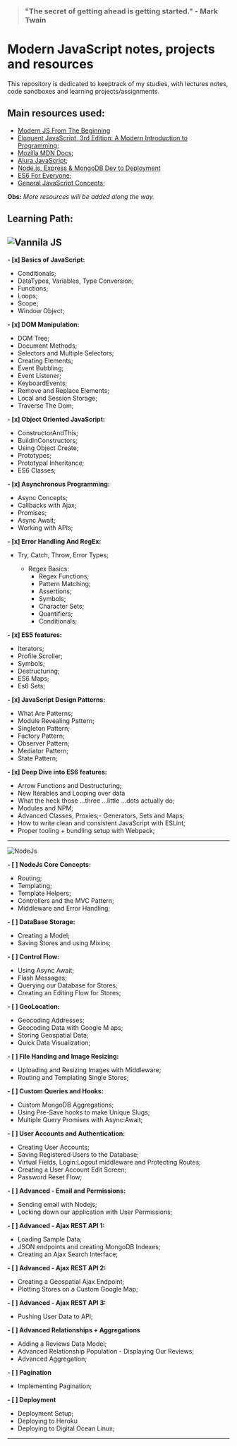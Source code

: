 > ### "The secret of getting ahead is getting started." - Mark Twain

# Modern JavaScript notes, projects and resources

This repository is dedicated to keeptrack of my studies, with lectures notes, code sandboxes and learning projects/assignments.

## Main resources used:

- [Modern JS From The Beginning](https://www.udemy.com/modern-javascript-from-the-beginning/?couponCode=TRAVERSYMEDIA)
- [Eloquent JavaScript, 3rd Edition: A Modern Introduction to Programming](https://www.amazon.com.br/Eloquent-JavaScript-3rd-Introduction-Programming/dp/1593279507);
- [Mozilla MDN Docs](https://developer.mozilla.org/en-US/docs/Learn/Getting_started_with_the_web);
- [Alura JavaScript](https://www.alura.com.br/cursos-online-front-end/javascript);
- [Node.js, Express & MongoDB Dev to Deployment ](https://www.udemy.com/nodejs-express-mongodb-dev-to-deployment/?couponCode=TRAVERSYMEDIA)
- [ES6 For Everyone](https://es6.io/);
- [General JavaScript Concepts](https://www.youtube.com/channel/UCO1cgjhGzsSYb1rsB4bFe4Q);

**Obs:** _More resources will be added along the way._

## **Learning Path:**

## ![Vannila JS](https://plainjs.com/static/img/logo_640.png)

**- [x] Basics of JavaScript:**

- Conditionals;
- DataTypes, Variables, Type Conversion;
- Functions;
- Loops;
- Scope;
- Window Object;

**- [x] DOM Manipulation:**

- DOM Tree;
- Document Methods;
- Selectors and Multiple Selectors;
- Creating Elements;
- Event Bubbling;
- Event Listener;
- KeyboardEvents;
- Remove and Replace Elements;
- Local and Session Storage;
- Traverse The Dom;

**- [x] Object Oriented JavaScript:**

- ConstructorAndThis;
- BuildInConstructors;
- Using Object Create;
- Prototypes;
- Prototypal Inheritance;
- ES6 Classes;

**- [x] Asynchronous Programming:**

- Async Concepts;
- Callbacks with Ajax;
- Promises;
- Async Await;
- Working with APIs;

**- [x] Error Handling And RegEx:**

- Try, Catch, Throw, Error Types;

  - Regex Basics:
    - Regex Functions;
    - Pattern Matching;
    - Assertions;
    - Symbols;
    - Character Sets;
    - Quantifiers;
    - Conditionals;

**- [x] ES5 features:**

- Iterators;
- Profile Scroller;
- Symbols;
- Destructuring;
- ES6 Maps;
- Es6 Sets;

**- [x] JavaScript Design Patterns:**

- What Are Patterns;
- Module Revealing Pattern;
- Singleton Pattern;
- Factory Pattern;
- Observer Pattern;
- Mediator Pattern;
- State Pattern;

**- [x] Deep Dive into ES6 features:**

- Arrow Functions and Destructuring;
- New Iterables and Looping over data
- What the heck those ...three ...little ...dots actually do;
- Modules and NPM;
- Advanced Classes, Proxies;- Generators, Sets and Maps;
- How to write clean and consistent JavaScript with ESLint;
- Proper tooling + bundling setup with Webpack;


---

![NodeJs](https://trainingprdcdnendpoint.azureedge.net/Images/nodejs-520.jpg)

**- [ ] NodeJs Core Concepts:**

- Routing;
- Templating;
- Template Helpers;
- Controllers and the MVC Pattern;
- Middleware and Error Handling;

**- [ ] DataBase Storage:**

- Creating a Model;
- Saving Stores and using Mixins;

**- [ ] Control Flow:**

- Using Async Await;
- Flash Messages;
- Querying our Database for Stores;
- Creating an Editing Flow for Stores;

**- [ ] GeoLocation:**

- Geocoding Addresses;
- Geocoding Data with Google M
  aps;
- Storing Geospatial Data;
- Quick Data Visualization;

**- [ ] File Handing and Image Resizing:**

- Uploading and Resizing Images with Middleware;
- Routing and Templating Single Stores;

**- [ ] Custom Queries and Hooks:**

- Custom MongoDB Aggregations;
- Using Pre-Save hooks to make Unique Slugs;
- Multiple Query Promises with Async:Await;

**- [ ] User Accounts and Authentication:**

- Creating User Accounts;
- Saving Registered Users to the Database;
- Virtual Fields, Login:Logout middleware and Protecting Routes;
- Creating a User Account Edit Screen;
- Password Reset Flow;

**- [ ] Advanced - Email and Permissions:**

- Sending email with Nodejs;
- Locking down our application with User Permissions;

**- [ ] Advanced - Ajax REST API 1:**

- Loading Sample Data;
- JSON endpoints and creating MongoDB Indexes;
- Creating an Ajax Search Interface;

**- [ ] Advanced - Ajax REST API 2:**

- Creating a Geospatial Ajax Endpoint;
- Plotting Stores on a Custom Google Map;

**- [ ] Advanced - Ajax REST API 3:**

- Pushing User Data to API;

**- [ ] Advanced Relationships + Aggregations**

- Adding a Reviews Data Model;
- Advanced Relationship Population - Displaying Our Reviews;
- Advanced Aggregation;

**- [ ] Pagination**

- Implementing Pagination;

**- [ ] Deployment**

- Deployment Setup;
- Deploying to Heroku
- Deploying to Digital Ocean Linux;

---
